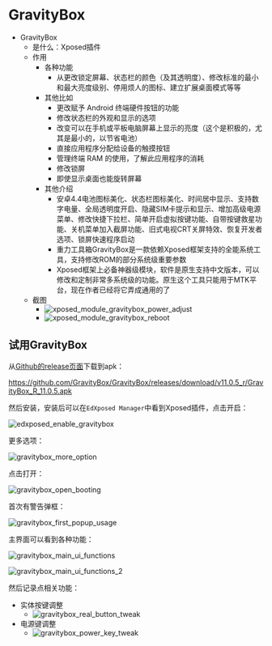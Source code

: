 # GravityBox

* GravityBox
  * 是什么：Xposed插件
  * 作用
    * 各种功能
      * 从更改锁定屏幕、状态栏的颜色（及其透明度）、修改标准的最小和最大亮度级别、停用烦人的图标、建立扩展桌面模式等等
    * 其他比如
      * 更改赋予 Android 终端硬件按钮的功能
      * 修改状态栏的外观和显示的选项
      * 改变可以在手机或平板电脑屏幕上显示的亮度（这个是积极的，尤其是最小的，以节省电池）
      * 直接应用程序分配给设备的触摸按钮
      * 管理终端 RAM 的使用，了解此应用程序的消耗
      * 修改锁屏
      * 即使显示桌面也能旋转屏幕
    * 其他介绍
      * 安卓4.4电池图标美化、状态栏图标美化、时间居中显示、支持数字电量、全局透明度开启、隐藏SIM卡提示和显示、增加高级电源菜单、修改快捷下拉栏、简单开启虚拟按键功能、自带按键救星功能、关机菜单加入截屏功能、旧式电视CRT关屏特效、恢复开发者选项、锁屏快速程序启动
      * 重力工具箱GravityBox是一款依赖Xposed框架支持的全能系统工具，支持修改ROM的部分系统级重要参数
      * Xposed框架上必备神器级模块，软件是原生支持中文版本，可以修改和定制非常多系统级的功能。原生这个工具只能用于MTK平台，现在作者已经将它弄成通用的了
  * 截图
    * ![xposed_module_gravitybox_power_adjust](../../assets/img/xposed_module_gravitybox_power_adjust.png)
    * ![xposed_module_gravitybox_reboot](../../assets/img/xposed_module_gravitybox_reboot.png)

## 试用GravityBox

从[Github的release页面](https://github.com/GravityBox/GravityBox/releases)下载到apk：

https://github.com/GravityBox/GravityBox/releases/download/v11.0.5_r/GravityBox_R_11.0.5.apk

然后安装，安装后可以在`EdXposed Manager`中看到Xposed插件，点击开启：

![edxposed_enable_gravitybox](../../assets/img/edxposed_enable_gravitybox.png)

更多选项：

![gravitybox_more_option](../../assets/img/gravitybox_more_option.png)

点击打开：

![gravitybox_open_booting](../../assets/img/gravitybox_open_booting.png)

首次有警告弹框：

![gravitybox_first_popup_usage](../../assets/img/gravitybox_first_popup_usage.png)

主界面可以看到各种功能：

![gravitybox_main_ui_functions](../../assets/img/gravitybox_main_ui_functions.png)

![gravitybox_main_ui_functions_2](../../assets/img/gravitybox_main_ui_functions_2.png)

然后记录点相关功能：

* 实体按键调整
  * ![gravitybox_real_button_tweak](../../assets/img/gravitybox_real_button_tweak.png)
* 电源键调整
  * ![gravitybox_power_key_tweak](../../assets/img/gravitybox_power_key_tweak.png)
